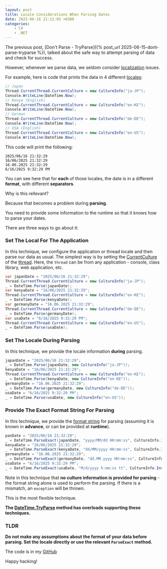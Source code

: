 ```yaml
---
layout: post
title: Locale Considerations When Parsing Dates
date: 2025-06-16 21:12:03 +0300
categories:
    - C#
    - .NET
---
```


The previous post, [Don't Parse - TryParse]({% post_url 2025-06-15-dont-parse-tryparse %}), talked about the safe way to attempt parsing of data and check for success.

However, whenever we parse data, we seldom consider [localization](https://en.wikipedia.org/wiki/Language_localisation) issues.

For example, here is code that prints the data in 4 different [locales](https://learn.microsoft.com/en-us/dotnet/core/extensions/localization):

```c#
// Japan
Thread.CurrentThread.CurrentCulture = new CultureInfo("ja-JP");
Console.WriteLine(DateTime.Now);
// Kenya (English)
Thread.CurrentThread.CurrentCulture = new CultureInfo("en-KE");
Console.WriteLine(DateTime.Now);
// German
Thread.CurrentThread.CurrentCulture = new CultureInfo("de-DE");
Console.WriteLine(DateTime.Now);
// USA (English)
Thread.CurrentThread.CurrentCulture = new CultureInfo("en-US");
Console.WriteLine(DateTime.Now);
```

This code will print the following:

```plaintext
2025/06/16 21:32:29
16/06/2025 21:32:29
16.06.2025 21:32:29
6/16/2025 9:32:29 PM
```

You can see here that for **each** of those locales, the date is in a different **format**, with different **separators**.

Why is this rellevant?

Because that becomes a problem during **parsing**.

You need to provide some information to the runtime so that it knows how to parse your dates.

There are three ways to go about it:

### Set The Local For The Application

In this technique, we configure the application or thread locale and then parse our data as usual. The simplest way is by setting the [CurrentCulture](https://learn.microsoft.com/en-us/dotnet/fundamentals/runtime-libraries/system-globalization-cultureinfo-currentculture) of the [thread](https://learn.microsoft.com/en-us/dotnet/standard/threading/using-threads-and-threading). Here, the `thread` can be from any application - console, class library, web application, etc.

```c#
var japanDate = "2025/06/16 21:32:29";
Thread.CurrentThread.CurrentCulture = new CultureInfo("ja-JP");
_ = DateTime.Parse(japanDate);
var kenyaDate = "16/06/2025 21:32:29";
Thread.CurrentThread.CurrentCulture = new CultureInfo("en-KE");
_ = DateTime.Parse(kenyaDate);
var germanyDate = "16.06.2025 21:32:29";
Thread.CurrentThread.CurrentCulture = new CultureInfo("de-DE");
_ = DateTime.Parse(germanyDate);
var usaDate = "6/16/2025 9:32:29 PM";
Thread.CurrentThread.CurrentCulture = new CultureInfo("en-US");
_ = DateTime.Parse(usaDate);
```

### Set The Locale During Parsing

In this technique, we provide the locale information **during** parsing.

```c#
japanDate = "2025/06/16 21:32:29";
_ = DateTime.Parse(japanDate, new CultureInfo("ja-JP"));
kenyaDate = "16/06/2025 21:32:29";
Thread.CurrentThread.CurrentCulture = new CultureInfo("en-KE");
_ = DateTime.Parse(kenyaDate, new CultureInfo("en-KE"));
germanyDate = "16.06.2025 21:32:29";
_ = DateTime.Parse(germanyDate, new CultureInfo("de-DE"));
usaDate = "6/16/2025 9:32:29 PM";
_ = DateTime.Parse(usaDate, new CultureInfo("en-US"));
```

### Provide The Exact Format String For Parsing

In this technique, we provide the [format string](https://learn.microsoft.com/en-us/dotnet/standard/base-types/standard-numeric-format-strings) for parsing (assuming it is known in **advance**, or can be provided at **runtime**).

```c#
panDate = "2025/06/16 21:32:29";
_ = DateTime.ParseExact(japanDate, "yyyy/MM/dd HH:mm:ss", CultureInfo.InvariantCulture, DateTimeStyles.None);
kenyaDate = "16/06/2025 21:32:29";
_ = DateTime.ParseExact(kenyaDate, "dd/MM/yyyy HH:mm:ss", CultureInfo.InvariantCulture, DateTimeStyles.None);
germanyDate = "16.06.2025 21:32:29";
_ = DateTime.ParseExact(germanyDate, "dd.MM.yyyy HH:mm:ss", CultureInfo.InvariantCulture, DateTimeStyles.None);
usaDate = "6/16/2025 9:32:29 PM";
_ = DateTime.ParseExact(usaDate, "M/d/yyyy h:mm:ss tt", CultureInfo.InvariantCulture, DateTimeStyles.None);
```

Note in this technique that **no culture information is provided for parsing** - the format string alone is used to perform the parsing. If there is a mismatch, an `exception` will be thrown.

This is the most flexible technique.

**The [DateTime.TryParse](https://learn.microsoft.com/en-us/dotnet/api/system.datetime.tryparse?view=net-9.0) method has overloads supporting these techniques.**

### TLDR

**Do not make any assumptions about the format of your data before parsing. Set the locale directly or use the relevant `ParseExact` method.**

The code is in my [GitHub](https://github.com/conradakunga/BlogCode/tree/master/2025-06-16%20-%20Parsing%20%26%20Locales)

Happy hacking!
